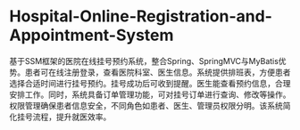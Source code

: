 # Hospital-Online-Registration-and-Appointment-System
基于SSM框架的医院在线挂号预约系统，整合Spring、SpringMVC与MyBatis优势。患者可在线注册登录，查看医院科室、医生信息。系统提供排班表，方便患者选择合适时间进行挂号预约。挂号成功后可收到提醒。医生能查看预约信息，合理安排工作。同时，系统具备订单管理功能，可对挂号订单进行查询、修改等操作。权限管理确保患者信息安全，不同角色如患者、医生、管理员权限分明。该系统简化挂号流程，提升就医效率。
